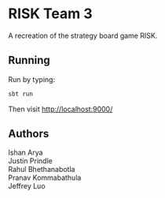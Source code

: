 # RISK Team 3

A recreation of the strategy board game RISK. 

## Running

Run by typing:

```bash
sbt run
```

Then visit [http://localhost:9000/](http://localhost:9000/)

## Authors
Ishan Arya\
Justin Prindle\
Rahul Bhethanabotla\
Pranav Kommabathula\
Jeffrey Luo
